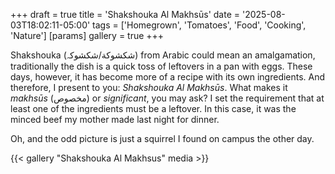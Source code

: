 +++
draft = true
title = 'Shakshouka Al Makhsūs'
date = '2025-08-03T18:02:11-05:00'
tags = ['Homegrown', 'Tomatoes', 'Food', 'Cooking', 'Nature']
[params]
  gallery = true
+++

Shakshouka (شكشوكة/شکشوکہ) from Arabic could mean an amalgamation,
traditionally the dish is a quick toss of leftovers in a pan with
eggs. These days, however, it has become more of a recipe with its own
ingredients. And therefore, I present to you: _Shakshouka Al
Makhsūs_. What makes it _makhsūs_ (مخصوص) or _significant_, you may
ask? I set the requirement that at least one of the ingredients must
be a leftover. In this case, it was the minced beef my mother made
last night for dinner.

Oh, and the odd picture is just a squirrel I found on campus the other
day.

{{< gallery "Shakshouka Al Makhsus" media >}}
